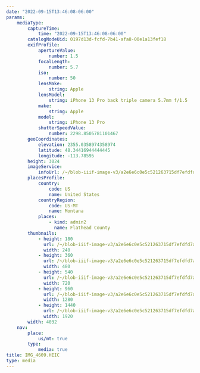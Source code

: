 ```yaml
---
date: "2022-09-15T13:46:08-06:00"
params:
    mediaType:
        captureTime:
            time: "2022-09-15T13:46:08-06:00"
        catalogNodeUid: 0197d13d-fcfd-7b41-afa8-00e1a13fef18
        exifProfile:
            apertureValue:
                number: 1.5
            focalLength:
                number: 5.7
            iso:
                number: 50
            lensMake:
                string: Apple
            lensModel:
                string: iPhone 13 Pro back triple camera 5.7mm f/1.5
            make:
                string: Apple
            model:
                string: iPhone 13 Pro
            shutterSpeedValue:
                number: 2298.8505781101467
        geoCoordinates:
            elevation: 2355.0358974358974
            latitude: 48.34416944444445
            longitude: -113.78595
        height: 3024
        imageService:
            infoUrl: /~/blob-iiif-image-v3/a2e6e6c0e5c521263715df7efdfd7af6beaf4010fd734274e600020cfe1e656d/info.json
        placesProfile:
            country:
                code: US
                name: United States
            countryRegion:
                code: US-MT
                name: Montana
            places:
                - kind: admin2
                  name: Flathead County
        thumbnails:
            - height: 180
              url: /~/blob-iiif-image-v3/a2e6e6c0e5c521263715df7efdfd7af6beaf4010fd734274e600020cfe1e656d/full/240%2C180/0/default.jpg
              width: 240
            - height: 360
              url: /~/blob-iiif-image-v3/a2e6e6c0e5c521263715df7efdfd7af6beaf4010fd734274e600020cfe1e656d/full/480%2C360/0/default.jpg
              width: 480
            - height: 540
              url: /~/blob-iiif-image-v3/a2e6e6c0e5c521263715df7efdfd7af6beaf4010fd734274e600020cfe1e656d/full/720%2C540/0/default.jpg
              width: 720
            - height: 960
              url: /~/blob-iiif-image-v3/a2e6e6c0e5c521263715df7efdfd7af6beaf4010fd734274e600020cfe1e656d/full/1280%2C960/0/default.jpg
              width: 1280
            - height: 1440
              url: /~/blob-iiif-image-v3/a2e6e6c0e5c521263715df7efdfd7af6beaf4010fd734274e600020cfe1e656d/full/1920%2C1440/0/default.jpg
              width: 1920
        width: 4032
    nav:
        place:
            us/mt: true
        type:
            media: true
title: IMG_4609.HEIC
type: media
---
```

